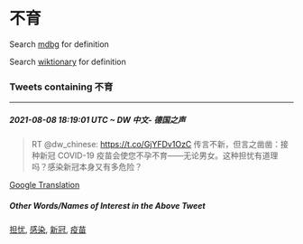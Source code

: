 # 不育

Search [mdbg](https://www.mdbg.net/chinese/dictionary?page=worddict&wdrst=0&wdqb=不育) for definition

Search [wiktionary](https://en.wiktionary.org/wiki/不育) for definition

### Tweets containing 不育

___
##### 2021-08-08 18:19:01 UTC ~ DW 中文- 德国之声
> RT @dw_chinese: https://t.co/GjYFDv1OzC 传言不新，但言之凿凿：接种新冠 COVID-19 疫苗会使您不孕不育——无论男女。这种担忧有道理吗？感染新冠本身又有多危险？

[Google Translation](https://translate.google.com/?hi=en&tab=TT&sl=zh-CN&tl=en&op=translate&text=RT+%40dw_chinese%3A+https%3A%2F%2Ft.co%2FGjYFDv1OzC+%E4%BC%A0%E8%A8%80%E4%B8%8D%E6%96%B0%EF%BC%8C%E4%BD%86%E8%A8%80%E4%B9%8B%E5%87%BF%E5%87%BF%EF%BC%9A%E6%8E%A5%E7%A7%8D%E6%96%B0%E5%86%A0+COVID-19+%E7%96%AB%E8%8B%97%E4%BC%9A%E4%BD%BF%E6%82%A8%E4%B8%8D%E5%AD%95%E4%B8%8D%E8%82%B2%E2%80%94%E2%80%94%E6%97%A0%E8%AE%BA%E7%94%B7%E5%A5%B3%E3%80%82%E8%BF%99%E7%A7%8D%E6%8B%85%E5%BF%A7%E6%9C%89%E9%81%93%E7%90%86%E5%90%97%EF%BC%9F%E6%84%9F%E6%9F%93%E6%96%B0%E5%86%A0%E6%9C%AC%E8%BA%AB%E5%8F%88%E6%9C%89%E5%A4%9A%E5%8D%B1%E9%99%A9%EF%BC%9F)
##### Other Words/Names of Interest in the Above Tweet
[担忧](担忧.md), [感染](感染.md), [新冠](新冠.md), [疫苗](疫苗.md)
